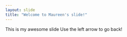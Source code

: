 ```yaml
---
layout: slide
title: "Welcome to Maureen's slide!"
---
```

This is my awesome slide
Use the left arrow to go back!
